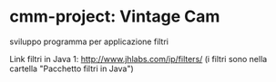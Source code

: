 # cmm-project: Vintage Cam
sviluppo programma per applicazione filtri


Link filtri in Java 1:
http://www.jhlabs.com/ip/filters/
(i filtri sono nella cartella "Pacchetto filtri in Java")
